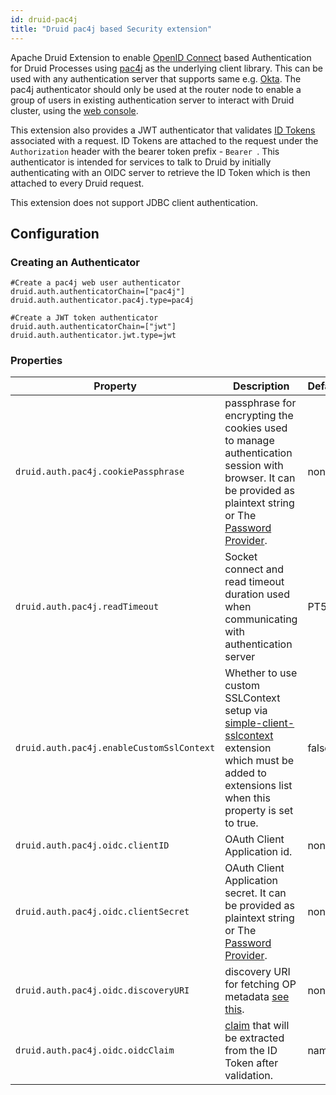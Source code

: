 ```yaml
---
id: druid-pac4j
title: "Druid pac4j based Security extension"
---
```


<!--
  ~ Licensed to the Apache Software Foundation (ASF) under one
  ~ or more contributor license agreements.  See the NOTICE file
  ~ distributed with this work for additional information
  ~ regarding copyright ownership.  The ASF licenses this file
  ~ to you under the Apache License, Version 2.0 (the
  ~ "License"); you may not use this file except in compliance
  ~ with the License.  You may obtain a copy of the License at
  ~
  ~   http://www.apache.org/licenses/LICENSE-2.0
  ~
  ~ Unless required by applicable law or agreed to in writing,
  ~ software distributed under the License is distributed on an
  ~ "AS IS" BASIS, WITHOUT WARRANTIES OR CONDITIONS OF ANY
  ~ KIND, either express or implied.  See the License for the
  ~ specific language governing permissions and limitations
  ~ under the License.
  -->


Apache Druid Extension to enable [OpenID Connect](https://openid.net/connect/) based Authentication for Druid Processes using [pac4j](https://github.com/pac4j/pac4j) as the underlying client library.
This can be used  with any authentication server that supports same e.g. [Okta](https://developer.okta.com/).
The pac4j authenticator should only be used at the router node to enable a group of users in existing authentication server to interact with Druid cluster, using the [web console](../../operations/web-console.md). 

This extension also provides a JWT authenticator that validates [ID Tokens](https://openid.net/specs/openid-connect-core-1_0.html#CodeIDToken) associated with a request. ID Tokens are attached to the request under the `Authorization` header with the bearer token prefix - `Bearer `. This authenticator is intended for services to talk to Druid by initially authenticating with an OIDC server to retrieve the ID Token which is then attached to every Druid request.

This extension does not support JDBC client authentication.

## Configuration

### Creating an Authenticator
```
#Create a pac4j web user authenticator
druid.auth.authenticatorChain=["pac4j"]
druid.auth.authenticator.pac4j.type=pac4j

#Create a JWT token authenticator
druid.auth.authenticatorChain=["jwt"]
druid.auth.authenticator.jwt.type=jwt
```

### Properties
|Property|Description|Default|required|
|--------|---------------|-----------|-------|
|`druid.auth.pac4j.cookiePassphrase`|passphrase for encrypting the cookies used to manage authentication session with browser. It can be provided as plaintext string or The [Password Provider](../../operations/password-provider.md).|none|Yes|
|`druid.auth.pac4j.readTimeout`|Socket connect and read timeout duration used when communicating with authentication server|PT5S|No|
|`druid.auth.pac4j.enableCustomSslContext`|Whether to use custom SSLContext setup via [simple-client-sslcontext](simple-client-sslcontext.md) extension which must be added to extensions list when this property is set to true.|false|No|
|`druid.auth.pac4j.oidc.clientID`|OAuth Client Application id.|none|Yes|
|`druid.auth.pac4j.oidc.clientSecret`|OAuth Client Application secret. It can be provided as plaintext string or The [Password Provider](../../operations/password-provider.md).|none|Yes|
|`druid.auth.pac4j.oidc.discoveryURI`|discovery URI for fetching OP metadata [see this](http://openid.net/specs/openid-connect-discovery-1_0.html).|none|Yes|
|`druid.auth.pac4j.oidc.oidcClaim`|[claim](https://openid.net/specs/openid-connect-core-1_0.html#Claims) that will be extracted from the ID Token after validation.|name|No|
